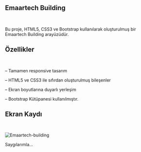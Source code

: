 

<h2>Emaartech Building</h2>

<br>

Bu proje, HTML5, CSS3 ve Bootstrap  kullanılarak oluşturulmuş bir Emaartech Building arayüzüdür.

<h2>Özellikler</h2>

<br>

– Tamamen responsive tasarım

– HTML5 ve CSS3 ile sıfırdan oluşturulmuş bileşenler

– Ekran boyutlarına duyarlı yerleşim

– Bootstrap Kütüpanesi kullanılmıştır.

<h2>Ekran Kaydı</h2>

<br>

![Emaartech-building](https://github.com/user-attachments/assets/02de3417-be08-4736-9aa2-7a3b7fef660e)



Saygılarımla...

